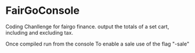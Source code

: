 # FairGoConsole
Coding Chanllenge for fairgo finance.
output the totals of a set cart, including and excluding tax.

Once compiled run from the console
To enable a sale use of the flag "-sale"
